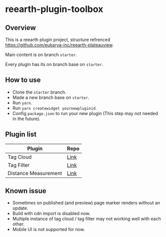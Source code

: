 # reearth-plugin-toolbox
## Overview

This is a reearth plugin project, structure refrenced https://github.com/eukarya-inc/reearth-plateauview.

Main content is on branch `starter`.

Every plugin has its on branch base on `starter`.

## How to use

- Clone the `starter` branch.
- Made a new branch base on `starter`.
- Run `yarn`.
- Run `yarn createwidget yournewpluginid`.
- Config `package.json` to run your new plugin (This step may not needed in the future).

## Plugin list

| Plugin      | Repo        |
| ----------- | ----------- |
| Tag Cloud   | [Link](https://github.com/airslice/reearth-plugin-tag-cloud)  |
| Tag Filter  | [Link](https://github.com/airslice/reearth-plugin-tag-filter) |
| Distance Measurement | [Link](https://github.com/airslice/reearth-plugin-distance-measurement) |

## Known issue

- Sometimes on published (and preview) page marker renders without an update.
- Build with cdn import is disabled now.
- Multiple instance of tag cloud / tag filter may not working well with each other.
- Mobile UI is not supported for now.
